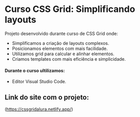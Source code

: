 # Curso CSS Grid: Simplificando layouts

Projeto desenvolvido durante curso de CSS Grid onde:

-   Simplificamos a criação de layouts complexos.
-   Posicionamos elementos com mais facilidade.
-   Utilizamos grid para calcular e alinhar elementos.
-   Criamos templates com mais eficiência e simplicidade.

#### Durante o curso ultilizamos:

- Editor Visual Studio Code.

## Link do site com o projeto:

(https://cssgridalura.netlify.app/)